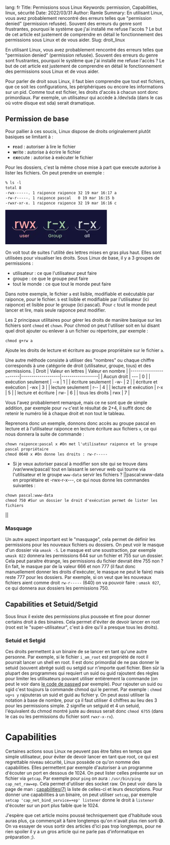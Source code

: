 lang: fr
Title: Permissions sous Linux
Keywords: permission, Capabilities, linux, sécurité
Date: 2022/03/31
Author: Ramle
Summary: En utilisant Linux, vous avez probablement rencontré des erreurs telles que "permission denied" (permission refusée). Souvent des erreurs du genre sont frustrantes, pourquoi le système que j'ai installé me refuse l'accès ? Le but de cet article est justement de comprendre en détail le fonctionnement des permissions sous Linux et de vous aider.
Slug: droit_linux

En utilisant Linux, vous avez probablement rencontré des erreurs telles que "permission denied" (permission refusée). Souvent des erreurs du genre sont frustrantes, pourquoi le système que j'ai installé me refuse l'accès ? Le but de cet article est justement de comprendre en détail le fonctionnement des permissions sous Linux et de vous aider.

Pour parler de droit sous Linux, il faut bien comprendre que tout est fichiers, que ce soit les configurations, les périphériques ou encore les informations sur un pid. Comme tout est fichier, les droits d'accès à chacun sont donc primordiaux. Par exemple, un utilisateur qui accède à /dev/sda (dans le cas où votre disque est sda) serait dramatique.

## Permission de base
Pour pallier à ces soucis, Linux dispose de droits originalement plutôt basiques se limitant à :
- **r**ead : autoriser à lire le fichier
- **w**rite : autorise à écrire le fichier
- e**x**ecute : autorise à exécuter le fichier

Pour les dossiers, c'est la même chose mise à part que execute autorise à lister les fichiers.
On peut prendre un exemple :
```
% ls -l
total 8
-rwx------. 1 raiponce raiponce 32 19 mar 16:17 a
-rw-r-----. 1 raiponce pascal   0 19 mar 16:15 b
-rwxr-xr-x. 1 raiponce raiponce 32 19 mar 16:16 c
```
![Notation droit linux](/static/img/droit_linux/perm_notation.webp)

On voit tout de suites l'utilité des lettres mises en gras plus haut. Elles sont utilisées pour visualiser les droits. Sous Linux de base, il y a 3 groupes de permissions :
- utilisateur : ce que l'utilisateur peut faire
- groupe : ce que le groupe peut faire
- tout le monde : ce que tout le monde peut faire

Dans notre exemple, le fichier `a` est lisible, modifiable et exécutable par raiponce, pour le fichier. `b` est lisible et modifiable par l'utilisateur (ici raiponce) et lisible pour le groupe (ici pascal). Pour `c` tout le monde peut lancer et lire, mais seule raiponce peut modifier.

Les 2 principaux utilitaires pour gérer les droits de manière basique sur les fichiers sont `chmod` et `chown`. Pour chmod on peut l'utiliser soit en lui disant quel droit ajouter ou enlever à un fichier ou répertoire, par exemple :
```
chmod g+rw a
```
Ajoute les droits de lecture et écriture au groupe propriétaire sur le fichier `a`.

Une autre méthode consiste à utiliser des "nombres" ou chaque chiffre corresponds à une catégorie de droit (utilisateur, groupe, tous) et des permissions.
| Droit                 | Valeur en lettres | Valeur en nombre |
|-----------------------|-------------------|------------------|
| Aucun droit           | ---               | 0                |
| exécution seulement   | --x               | 1                |
| écriture seulement    | -w-               | 2                |
| écriture et exécution | -wx               | 3                |
| lecture seulement     | r--               | 4                |
| lecture et exécution  | r-x               | 5                |
| lecture et écriture   | rw-               | 6                |
| tous les droits       | rwx               | 7                |

Vous l'avez probablement remarqué, mais ce ne sont que de simple addition, par exemple pour `rw` c'est le résultat de 2+4, il suffit donc de retenir le numéro lié à chaque droit et non tout le tableau.

Reprenons donc un exemple, donnons donc accès au groupe pascal en lecture et à l'utilisateur raiponce en lecture écriture aux fichiers `x`, ce qui nous donnera la suite de commande :
```
chown raiponce:pascal x #On met l'utilisateur raiponce et le groupe pascal propriétaire
chmod 0640 x #On donne les droits : rw-r-----

```

- Si je veux autoriser pascal à modifier son site qui se trouve dans /var/www/pascal/ tout en laissant le serveur web qui tourne via l'utilisateur et le groupe `www-data` servir les fichiers ? ||pascal:www-data en propriétaire et -rwx-r-x---, ce qui nous donne les commandes suivantes :
```
chown pascal:www-data
chmod 750 #Sur un dossier le droit d'exécution permet de lister les fichiers
```
||

### Masquage
Un autre aspect important est le  "masquage", cela permet de définir les permissions pour les nouveaux fichiers ou dossiers. On peut voir le masque d'un dossier via `umask -S`. Le masque est une soustraction, par exemple `umask 022` donnera les permissions 644 sur un fichier et 755 sur un dossier. Cela peut paraitre étrange, les permissions du fichier devrait être 755 non ? En fait, le masque par de la valeur 666 et non 777 (il faut donc manuellement donner les droits d'exécuter, le masque ne peut le faire) mais reste 777 pour les dossiers. Par exemple, si on veut que les nouveaux fichiers aient comme droit `rw-r-----` (640) on va pouvoir faire : `umask 027`, ce qui donnera aux dossiers les permissions 750.

## Capabilities et Setuid/Setgid
Sous linux il existe des permissions plus poussée et fine pour donner certains droit à des binaires. Cela permet d'éviter de devoir lancer en root (root est le "super-utilisateur", c'est à dire qu'il a presque tous les droits).

### Setuid et Setgid
Ces droits permettent à un binaire de se lancer en tant qu'une autre personne. Par exemple, si le fichier `i_am_root` est propriété de root il pourrait lancer un shell en root. Il est donc primordial de ne pas donner le setuid (souvent abrégé suid) ou setgid sur n'importe quel fichier. Bien sûr la plupart des programmes qui requiert un suid ou guid rajoutent des règles pour limiter les utilisateurs pouvant utiliser entièrement la commande (on peut le voir dans [le code de passwd](https://github.com/shadow-maint/shadow/blob/master/src/passwd.c) par exemple).
Pour rajouter un suid ou sgid c'est toujours la commande chmod qui le permet. Par exemple : `chmod ug+s y` rajouteras un suid et guid au fichier y. On peut aussi utiliser la notation à base de nombre, pour ça il faut utiliser 4 chiffres au lieu des 3 pour les permissions simple. 2 signifie un setguid et 4 un setuid, l'équivalent du chmod montré juste au dessus serait donc `chmod 6755` (dans le cas ou les permissions du fichier sont `rwxr-x-rx`).

# Capabilities
Certaines actions sous Linux ne peuvent pas être faites en temps que simple utilisateur, pour éviter de devoir lancer en tant que root, ce qui est regrettable niveau sécurité, Linux possède ce qu'on nomme des capabilities. Elles permettent par exemple d'autoriser à un programme d'écouter un port en dessous de 1024. On peut lister celles présente sur un fichier via `getcap`. Par exemple pour `ping` on aura : `/usr/bin/ping cap_net_raw=ep`. Cela permet d'utiliser des socket raw. On peut voir dans la page de man : [capabilities(7)](https://man.archlinux.org/man/capabilities.7) la liste de celles-ci et leurs descriptions. Pour donner une capabilities à un binaire, on peut utiliser `setcap`, par exemple `setcap 'cap_net_bind_service=+ep' listener` donne le droit à `listener` d'écouter sur un port plus faible que le 1024.

J'espère que cet article moins poussé techniquement que d'habitude vous auras plus, ça commençait à faire longtemps qu'on n'avait plus rien sorti 😅. On va essayer de vous sortir des articles d'ici pas trop longtemps, pour ne rien spoiler il y a un gros article qui ne parle pas d'informatique en préparation ;).
